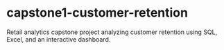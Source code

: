 # capstone1-customer-retention
Retail analytics capstone project analyzing customer retention using SQL, Excel, and an interactive dashboard.
